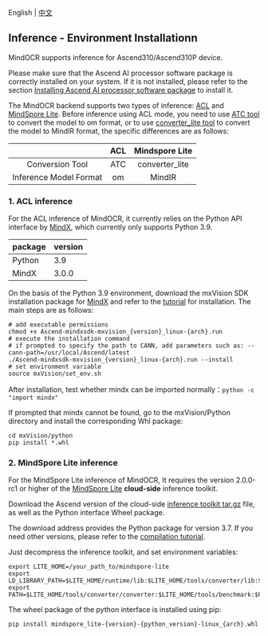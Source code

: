 English | [中文](../../cn/inference/environment_cn.md)

## Inference - Environment Installationn

MindOCR supports inference for Ascend310/Ascend310P device.

Please make sure that the Ascend AI processor software package is correctly installed on your system. If it is not
installed, please refer to the section
[Installing Ascend AI processor software package](https://www.mindspore.cn/install/en#installing-ascend-ai-processor-software-package)
to install it.

The MindOCR backend supports two types of inference:
[ACL](https://www.hiascend.com/document/detail/zh/canncommercial/63RC1/inferapplicationdev/aclcppdevg/aclcppdevg_000004.html)
and [MindSpore Lite](https://www.mindspore.cn/lite/docs/zh-CN/master/index.html). Before inference using ACL mode, you need to use [ATC tool](https://www.hiascend.com/document/detail/zh/) to convert the model to om format, or to use [converter_lite tool](https://www.mindspore.cn/lite/docs/zh-CN/master/use/cloud_infer/converter_tool.html) to convert the model to MindIR format, the specific differences are as follows:

|        |       ACL        |    Mindspore Lite  |
|:------:|:----------------:|:------------------:|
|  Conversion Tool  |       ATC        |    converter_lite  |
| Inference Model Format |        om        |        MindIR      |

### 1. ACL inference

For the ACL inference of MindOCR, it currently relies on the Python API interface by
[MindX](https://www.hiascend.com/software/Mindx-sdk), which currently only supports Python 3.9.

| package | version |
|:--------|:--------|
| Python  | 3.9     |
| MindX   | 3.0.0   |

On the basis of the Python 3.9 environment, download the mxVision SDK installation package for
[MindX](https://www.hiascend.com/zh/software/mindx-sdk/commercial) and refer to the
[tutorial](https://www.hiascend.com/document/detail/zh/mind-sdk/300/quickstart/visionquickstart/visionquickstart_0003.html)
for installation. The main steps are as follows:

```shell
# add executable permissions
chmod +x Ascend-mindxsdk-mxvision_{version}_linux-{arch}.run
# execute the installation command
# if prompted to specify the path to CANN, add parameters such as: --cann-path=/usr/local/Ascend/latest
./Ascend-mindxsdk-mxvision_{version}_linux-{arch}.run --install
# set environment variable
source mxVision/set_env.sh
```

After installation, test whether mindx can be imported normally：`python -c "import mindx"`

If prompted that mindx cannot be found, go to the mxVision/Python directory and install the corresponding Whl package:

```
cd mxVision/python
pip install *.whl
```

### 2. MindSpore Lite inference

For the MindSpore Lite inference of MindOCR, It requires the version 2.0.0-rc1 or higher of the
[MindSpore Lite](https://www.mindspore.cn/lite/docs/zh-CN/master/index.html) **cloud-side** inference toolkit.

Download the Ascend version of the cloud-side
[inference toolkit tar.gz](https://www.mindspore.cn/lite/docs/zh-CN/master/use/downloads.html) file, as well as the Python interface Wheel package.

The download address provides the Python package for version 3.7. If you need other versions, please refer to the
[compilation tutorial]().

Just decompress the inference toolkit, and set environment variables:

```shell
export LITE_HOME=/your_path_to/mindspore-lite
export LD_LIBRARY_PATH=$LITE_HOME/runtime/lib:$LITE_HOME/tools/converter/lib:$LD_LIBRARY_PATH
export PATH=$LITE_HOME/tools/converter/converter:$LITE_HOME/tools/benchmark:$PATH
```

The wheel package of the python interface is installed using pip:

```shell
pip install mindspore_lite-{version}-{python_version}-linux_{arch}.whl
```